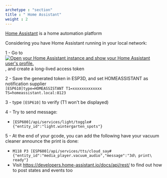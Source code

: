 ```yaml
---
archetype : "section"
title : " Home Assistant"
weight : 2
---
```

[Home Assistant](https://www.home-assistant.io/) is a home automation platform

Considering you have Home Assistant running in your local network:

1 - Go to [![Open your Home Assistant instance and show your Home Assistant user's profile.](https://my.home-assistant.io/badges/profile.svg)](https://my.home-assistant.io/redirect/profile/), and create a long-lived access token

2 - Save the generated token in ESP3D, and set HOMEASSISTANT as notification supplier    
`[ESP610]type=HOMEASSISTANT T1=xxxxxxxxxxxxx TS=homeassistant.local:8123`  

3 - type `[ESP610]` to verify (T1 won't be displayed)   

4 - Try to send message:   
  * `[ESP600]/api/services/light/toggle#{"entity_id":"light.wintergarten_spots"}`

5 - At the end of your gcode, you can add the following have your vacuum cleaner announce the print is done:
  * `M118 P3 [ESP600]/api/services/tts/cloud_say#{"entity_id":"media_player.vacuum_audio","message":"3d\ print\ ready"}`
  * Visit https://developers.home-assistant.io/docs/api/rest/ to find out how to post states and events too
